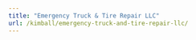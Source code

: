 ```yaml
---
title: "Emergency Truck & Tire Repair LLC"
url: /kimball/emergency-truck-and-tire-repair-llc/
---
```

